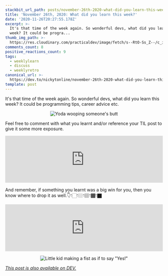```yaml
---
stackbit_url_path: posts/november-26th-2020-what-did-you-learn-this-week-36jf
title: 'November 26th, 2020: What did you learn this week?'
date: '2020-11-26T20:27:55.178Z'
excerpt: >-
  It's that time of the week again. So wonderful devs, what did you learn this
  week? It could be progra...
thumb_img_path: >-
  https://res.cloudinary.com/practicaldev/image/fetch/s--RtO-Ss_Z--/c_imagga_scale,f_auto,fl_progressive,h_420,q_auto,w_1000/https://dev-to-uploads.s3.amazonaws.com/i/mx3sjidimezg1id48jkq.png
comments_count: 8
positive_reactions_count: 9
tags:
  - weeklylearn
  - discuss
  - weeklyretro
canonical_url: >-
  https://dev.to/nickytonline/november-26th-2020-what-did-you-learn-this-week-36jf
template: post
---
```

It's that time of the week again. So wonderful devs, what did you learn this week? It could be programming tips, career advice etc.

<center>

![Yoda wooping someone's butt](https://media.giphy.com/media/yDYAHbqe5DfyM/giphy.gif)
</center>

Feel free to comment with what you learnt and/or reference your TIL post to give it some more exposure.


<iframe class="liquidTag" src="https://dev.to/embed/tag?args=todayilearned" style="border: 0; width: 100%;"></iframe>


And remember, if something you learnt was a big win for you, then you know where to drop it as well.👇👇🏻👇🏼👇🏽👇🏾👇🏿


<iframe class="liquidTag" src="https://dev.to/embed/link?args=https%3A%2F%2Fdev.to%2Fdevteam%2Fwhat-was-your-win-this-week-16ip" style="border: 0; width: 100%;"></iframe>


<center>

![Little kid making a fist as if to say "Yes!"](https://media.giphy.com/media/6brH8dM3zeMyA/giphy.gif)
</center>

*[This post is also available on DEV.](https://dev.to/nickytonline/november-26th-2020-what-did-you-learn-this-week-36jf)*


<script>
const parent = document.getElementsByTagName('head')[0];
const script = document.createElement('script');
script.type = 'text/javascript';
script.src = 'https://cdnjs.cloudflare.com/ajax/libs/iframe-resizer/4.1.1/iframeResizer.min.js';
script.charset = 'utf-8';
script.onload = function() {
    window.iFrameResize({}, '.liquidTag');
};
parent.appendChild(script);
</script>    
